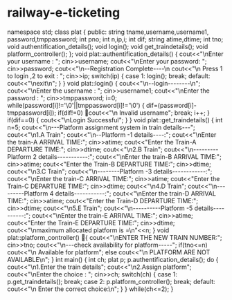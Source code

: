 # railway-e-ticketing
namespace std;
class plat 
{ public: 
string tname,username,username1, password,tmppassword; 
int pno; 
int n,ip,i; 
int dif; 
string atime,dtime;
int tno; 
void authentification_details(); 
void login(); 
void get_traindetails();
void platform_controller();
};
void plat::authentification_details()
{ 
cout<<"\nEnter your username : ";
cin>>username; 
cout<<"\nEnter your password: ";
cin>>password; 
cout<<"\n--Registration Complete----\n 
cout<<"\n Press 1 to login ,2 to exit : "; 
cin>>ip; 
switch(ip) 
{ 
case 1: login(); 
break; 
default:
cout<<"\nexit\n"; 
} } 
void plat::login() 
{
cout<<"\n--login--------\n"; 
cout<<"\nEnter the username : ";
cin>>username1; 
cout<<"\nEnter the password : "; 
cin>>tmppassword; i=0; 
while(password[i]!='\0'||tmppassword[i]!='\0') 
{
dif=(password[i]-tmppassword[i]); 
if(dif!=0)
cout<<"\n Invalid username";
break;
i++;
}
if(dif==0) 
{
cout<<"\nLogin Successful";
} }
void plat::get_traindetails() 
{
int n=5;
cout<<"\n---Platform assignment system in train details---";
cout<<"\n1.A Train"; 
cout<<"\n--Platform -1 details----:";
cout<<"\nEnter the train-A ARRIVAL TIME:";
cin>>atime;
cout<<"Enter the Train-A DEPARTURE TIME:";
cin>>dtime; 
cout<<"\n2.B Train";
cout<<"\n---------Platform 2 details-----------:"; 
cout<<"\nEnter the train-B ARRIVAL TIME:";
cin>>atime;
cout<<"Enter the Train-B DEPARTURE TIME:";
cin>>dtime;
cout<<"\n3.C Train"; 
cout<<"\n--------Platform -3 details------------:";
cout<<"\nEnter the train-C ARRIVAL TIME:"; 
cin>>atime;
cout<<"Enter the Train-C DEPARTURE TIME:";
cin>>dtime;
cout<<"\n4.D Train";
cout<<"\n---------Platform 4 details-----------:";
cout<<"\nEnter the train-D ARRIVAL TIME:";
cin>>atime; 
cout<<"Enter the Train-D DEPARTURE TIME:";
cin>>dtime;
cout<<"\n5.E Train";
cout<<"\n----------Platform -5 details----------:";
cout<<"\nEnter the train-E ARRIVAL TIME:";
cin>>atime;
cout<<"Enter the Train-E DEPARTURE TIME:";
cin>>dtime;
cout<<"\nmaximum allocated platform is =\n"<<n;
}
void plat::platform_controller()
{
 cout<<"\nENTER THE NEW TRAIN NUMBER:";
 cin>>tno;
 cout<<"\n---check availability for platform-----";
 if(tno<=n)
 cout<<"\n Available for platform";
 else cout<<"\n PLATFORM ARE NOT AVAILABLE\n";
 }
 int main() 
 {
 int ch;
 plat p;
 p.authentification_details();
 do 
 {
 cout<<"\n1.Enter the train details"; 
 cout<<"\n2.Assign platform"; 
 cout<<"\nEnter the choice : ";
 cin>>ch; 
 switch(ch)
 { 
 case 1: p.get_traindetails();
 break; 
 case 2: p.platform_controller();
 break;
 default:
 cout<<"\n Enter the correct choice:\n"; 
 } }
 while(ch<=2); 
 }
